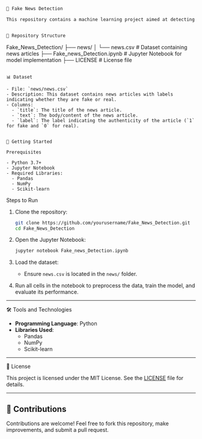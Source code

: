 ```markdown
📰 Fake News Detection

This repository contains a machine learning project aimed at detecting fake news articles. The model uses a dataset of news articles to classify them as either real or fake.


📁 Repository Structure

```
Fake_News_Detection/
├── news/
│   └── news.csv                     # Dataset containing news articles
├── Fake_news_Detection.ipynb        # Jupyter Notebook for model implementation
├── LICENSE                          # License file
```

📊 Dataset

- File: `news/news.csv`
- Description: This dataset contains news articles with labels indicating whether they are fake or real.
- Columns:
  - `title`: The title of the news article.
  - `text`: The body/content of the news article.
  - `label`: The label indicating the authenticity of the article (`1` for fake and `0` for real).


🚀 Getting Started

Prerequisites

- Python 3.7+
- Jupyter Notebook
- Required Libraries:
  - Pandas
  - NumPy
  - Scikit-learn
   ```

Steps to Run

1. Clone the repository:
   ```bash
   git clone https://github.com/yourusername/Fake_News_Detection.git
   cd Fake_News_Detection
   ```

2. Open the Jupyter Notebook:
   ```bash
   jupyter notebook Fake_news_Detection.ipynb
   ```

3. Load the dataset:
   - Ensure `news.csv` is located in the `news/` folder.

4. Run all cells in the notebook to preprocess the data, train the model, and evaluate its performance.

---

🛠️ Tools and Technologies

- **Programming Language**: Python
- **Libraries Used**:
  - Pandas
  - NumPy
  - Scikit-learn

---

📜 License

This project is licensed under the MIT License. See the [LICENSE](LICENSE) file for details.

---

## 🤝 Contributions

Contributions are welcome! Feel free to fork this repository, make improvements, and submit a pull request.
